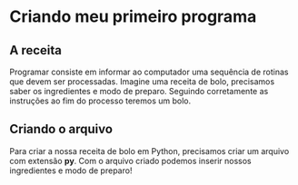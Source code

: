 # Criando meu primeiro programa

## A receita

Programar consiste em informar ao computador uma sequência de rotinas que devem ser processadas. Imagine uma receita de bolo, precisamos saber os ingredientes e modo de preparo. Seguindo corretamente as instruções ao fim do processo teremos um bolo.

## Criando o arquivo

Para criar a nossa receita de bolo em Python, precisamos criar um arquivo com extensão **py**. Com o arquivo criado podemos inserir nossos ingredientes e modo de preparo!

